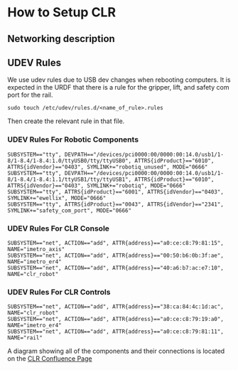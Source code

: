 # How to Setup CLR 

## Networking description

## UDEV Rules

We use udev rules due to USB dev changes when rebooting computers. It is expected in the URDF that there is a rule for the gripper, lift, and safety com port for the rail.

```
sudo touch /etc/udev/rules.d/<name_of_rule>.rules
```
Then create the relevant rule in that file.

### UDEV Rules For Robotic Components
```
SUBSYSTEM=="tty", DEVPATH=="/devices/pci0000:00/0000:00:14.0/usb1/1-8/1-8.4/1-8.4:1.0/ttyUSB0/tty/ttyUSB0", ATTRS{idProduct}=="6010", ATTRS{idVendor}=="0403", SYMLINK+="robotiq_unused", MODE="0666"
SUBSYSTEM=="tty", DEVPATH=="/devices/pci0000:00/0000:00:14.0/usb1/1-8/1-8.4/1-8.4:1.1/ttyUSB1/tty/ttyUSB1", ATTRS{idProduct}=="6010", ATTRS{idVendor}=="0403", SYMLINK+="robotiq", MODE="0666"
SUBSYSTEM=="tty", ATTRS{idProduct}=="6001", ATTRS{idVendor}=="0403", SYMLINK+="ewellix", MODE="0666"
SUBSYSTEM=="tty", ATTRS{idProduct}=="0043", ATTRS{idVendor}=="2341", SYMLINK+="safety_com_port", MODE="0666"
```

### UDEV Rules For CLR Console
```
SUBSYSTEM=="net", ACTION=="add", ATTR{address}=="a0:ce:c8:79:81:15", NAME="imetro_axis"
SUBSYSTEM=="net", ACTION=="add", ATTR{address}=="00:50:b6:0b:3f:ae", NAME="imetro_er4"
SUBSYSTEM=="net", ACTION=="add", ATTR{address}=="40:a6:b7:ac:e7:10", NAME="clr_robot"
```

### UDEV Rules For CLR Controls
```
SUBSYSTEM=="net", ACTION=="add", ATTR{address}=="38:ca:84:4c:1d:ac", NAME="clr_robot"
SUBSYSTEM=="net", ACTION=="add", ATTR{address}=="a0:ce:c8:79:19:a0", NAME="imetro_er4"
SUBSYSTEM=="net", ACTION=="add", ATTR{address}=="a0:ce:c8:79:81:11", NAME="rail"
```

A diagram showing all of the components and their connections is located on the [CLR Confluence Page](https://bender.jsc.nasa.gov/confluence/x/wRFBDg) 
